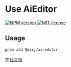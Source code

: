 # Use AiEditor

[![NPM version](https://img.shields.io/npm/v/@oiij/ai-editor)](https://www.npmjs.com/package/@oiij/ai-editor)
[![MIT-license](https://img.shields.io/npm/l/@oiij/ai-editor)](https://github.com/Eiog/@oiij/ai-editor/blob/main/LICENSE)

## Usage

```bash
pnpm add @oiij/ai-editor
```

[在线文档](https://oiij-use.vercel.app/examples/ai-editor/started)
